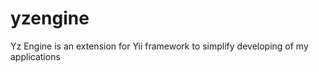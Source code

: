 yzengine
========

Yz Engine is an extension for Yii framework to simplify developing of my applications
